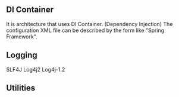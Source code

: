 DI Container
------------
It is architecture that uses DI Container. (Dependency Injection)
The configuration XML file can be described by the form like "Spring Framework".


Logging
------------
 SLF4J
 Log4j2
 Log4j-1.2


Utilities
------------
